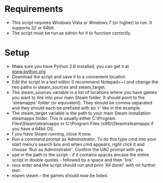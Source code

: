 # Requirements #

  * This script requires Windows Vista or Windows 7 (or higher) to run. It supports 32 or 64bit.
  * The script must be run as admin for it to function correctly.

# Setup #

  * Make sure you have Python 2.6 installed, you can get it at www.python.org
  * Download the script and save it to a convenient location
  * Edit the script in a text editor (I recommend Notepad++) and change the two paths in steam\_sources and steam\_target.
  * The steam\_sources variable is a list of locations where you have games you want to link into your main Steam folder. It should point to the 'steamapps' folder (or equivalent). They should be comma separated and they should each be prefixed with an 'r' like in the example.
  * The steam\_target variable is the path to your main Steam installation steamapps folder. This is usually either C:\Program Files\Steam\steamapps or C:\Program Files (x86)\Steam\steamapps if you have a 64bit OS.
  * f you have Steam running, close it now.
  * Run a command prompt as Administrator. To do this type cmd into your start menu's search box and when cmd appears, right click it and choose 'Run as Administrator'. Confirm the UAC prompt with yes.
  * ype in the path to the script - if it contains spaces encase the entire script in double quotes - followed by a space and then 'link'.
  * ress enter and the script should run and print 'All done!' with no further text.
  * eopen steam - the games should now be listed.